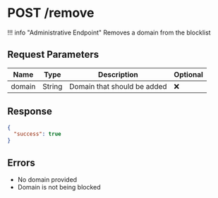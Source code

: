 # POST /remove
!!! info "Administrative Endpoint"
Removes a domain from the blocklist

## Request Parameters

| Name   | Type   | Description                  | Optional           |
| ------ | ------ | ---------------------------- | ------------------ |
| domain | String | Domain that should be added  | :x:                |

## Response

```json
{
  "success": true
}
```

## Errors

- No domain provided
- Domain is not being blocked
